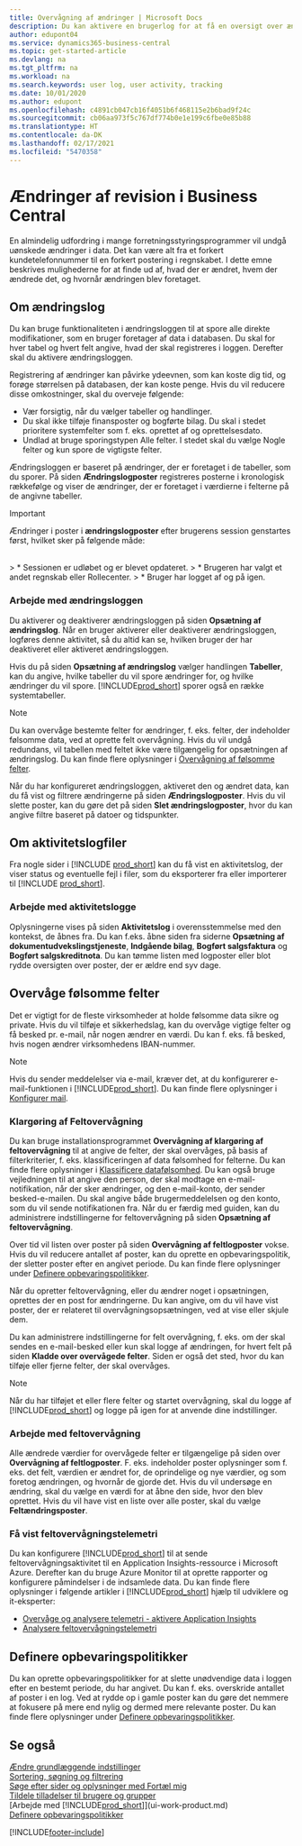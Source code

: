 ```yaml
---
title: Overvågning af ændringer | Microsoft Docs
description: Du kan aktivere en brugerlog for at få en oversigt over ændringer af data i registrerede tabeller. Du kan også spore aktiviteter med bestemte typer aktivitetslogge.
author: edupont04
ms.service: dynamics365-business-central
ms.topic: get-started-article
ms.devlang: na
ms.tgt_pltfrm: na
ms.workload: na
ms.search.keywords: user log, user activity, tracking
ms.date: 10/01/2020
ms.author: edupont
ms.openlocfilehash: c4891cb047cb16f4051b6f468115e2b6bad9f24c
ms.sourcegitcommit: cb06aa973f5c767df774b0e1e199c6fbe0e85b88
ms.translationtype: HT
ms.contentlocale: da-DK
ms.lasthandoff: 02/17/2021
ms.locfileid: "5470358"
---
```

# <a name="auditing-changes-in-business-central"></a>Ændringer af revision i Business Central
En almindelig udfordring i mange forretningsstyringsprogrammer vil undgå uønskede ændringer i data. Det kan være alt fra et forkert kundetelefonnummer til en forkert postering i regnskabet. I dette emne beskrives mulighederne for at finde ud af, hvad der er ændret, hvem der ændrede det, og hvornår ændringen blev foretaget.

## <a name="about-the-change-log"></a>Om ændringslog 
Du kan bruge funktionaliteten i ændringsloggen til at spore alle direkte modifikationer, som en bruger foretager af data i databasen. Du skal for hver tabel og hvert felt angive, hvad der skal registreres i loggen. Derefter skal du aktivere ændringsloggen.  

Registrering af ændringer kan påvirke ydeevnen, som kan koste dig tid, og forøge størrelsen på databasen, der kan koste penge. Hvis du vil reducere disse omkostninger, skal du overveje følgende:
- Vær forsigtig, når du vælger tabeller og handlinger.
- Du skal ikke tilføje finansposter og bogførte bilag. Du skal i stedet prioritere systemfelter som f. eks. oprettet af og oprettelsesdato.
- Undlad at bruge sporingstypen Alle felter. I stedet skal du vælge Nogle felter og kun spore de vigtigste felter.

Ændringsloggen er baseret på ændringer, der er foretaget i de tabeller, som du sporer. På siden **Ændringslogposter** registreres posterne i kronologisk rækkefølge og viser de ændringer, der er foretaget i værdierne i felterne på de angivne tabeller.

> [!Important]
> Ændringer i poster i **ændringslogposter** efter brugerens session genstartes først, hvilket sker på følgende måde:
<br />
> * Sessionen er udløbet og er blevet opdateret.
> * Brugeren har valgt et andet regnskab eller Rollecenter.
> * Bruger har logget af og på igen.

### <a name="working-with-the-change-log"></a>Arbejde med ændringsloggen
Du aktiverer og deaktiverer ændringsloggen på siden **Opsætning af ændringslog**. Når en bruger aktiverer eller deaktiverer ændringsloggen, logføres denne aktivitet, så du altid kan se, hvilken bruger der har deaktiveret eller aktiveret ændringsloggen.

Hvis du på siden **Opsætning af ændringslog** vælger handlingen **Tabeller**, kan du angive, hvilke tabeller du vil spore ændringer for, og hvilke ændringer du vil spore. [!INCLUDE[prod_short](includes/prod_short.md)] sporer også en række systemtabeller.

> [!NOTE]
> Du kan overvåge bestemte felter for ændringer, f. eks. felter, der indeholder følsomme data, ved at oprette felt overvågning. Hvis du vil undgå redundans, vil tabellen med feltet ikke være tilgængelig for opsætningen af ændringslog. Du kan finde flere oplysninger i [Overvågning af følsomme felter](across-log-changes.md#monitoring-sensitive-fields).

Når du har konfigureret ændringsloggen, aktiveret den og ændret data, kan du få vist og filtrere ændringerne på siden **Ændringslogposter**. Hvis du vil slette poster, kan du gøre det på siden **Slet ændringslogposter**, hvor du kan angive filtre baseret på datoer og tidspunkter.  

## <a name="about-activity-logs"></a>Om aktivitetslogfiler
Fra nogle sider i [!INCLUDE [prod_short](includes/prod_short.md)] kan du få vist en aktivitetslog, der viser status og eventuelle fejl i filer, som du eksporterer fra eller importerer til [!INCLUDE [prod_short](includes/prod_short.md)].  

### <a name="working-with-activity-logs"></a>Arbejde med aktivitetslogge
Oplysningerne vises på siden **Aktivitetslog** i overensstemmelse med den kontekst, de åbnes fra. Du kan f.eks. åbne siden fra siderne **Opsætning af dokumentudvekslingstjeneste**, **Indgående bilag**, **Bogført salgsfaktura** og **Bogført salgskreditnota**. Du kan tømme listen med logposter eller blot rydde oversigten over poster, der er ældre end syv dage.  

## <a name="monitoring-sensitive-fields"></a>Overvåge følsomme felter
Det er vigtigt for de fleste virksomheder at holde følsomme data sikre og private. Hvis du vil tilføje et sikkerhedslag, kan du overvåge vigtige felter og få besked pr. e-mail, når nogen ændrer en værdi. Du kan f. eks. få besked, hvis nogen ændrer virksomhedens IBAN-nummer.

> [!NOTE]
> Hvis du sender meddelelser via e-mail, kræver det, at du konfigurerer e-mail-funktionen i [!INCLUDE[prod_short](includes/prod_short.md)]. Du kan finde flere oplysninger i [Konfigurer mail](admin-how-setup-email.md).

### <a name="setting-up-field-monitoring"></a>Klargøring af Feltovervågning
Du kan bruge installationsprogrammet **Overvågning af klargøring af feltovervågning** til at angive de felter, der skal overvåges, på basis af filterkriterier, f. eks. klassificeringen af data følsomhed for felterne. Du kan finde flere oplysninger i [Klassificere datafølsomhed](admin-classifying-data-sensitivity.md). Du kan også bruge vejledningen til at angive den person, der skal modtage en e-mail-notifikation, når der sker ændringer, og den e-mail-konto, der sender besked-e-mailen. Du skal angive både brugermeddelelsen og den konto, som du vil sende notifikationen fra. Når du er færdig med guiden, kan du administrere indstillingerne for feltovervågning på siden **Opsætning af feltovervågning**. 

Over tid vil listen over poster på siden **Overvågning af feltlogposter** vokse. Hvis du vil reducere antallet af poster, kan du oprette en opbevaringspolitik, der sletter poster efter en angivet periode. Du kan finde flere oplysninger under [Definere opbevaringspolitikker](admin-data-retention-policies.md).

Når du opretter feltovervågning, eller du ændrer noget i opsætningen, oprettes der en post for ændringerne. Du kan angive, om du vil have vist poster, der er relateret til overvågningsopsætningen, ved at vise eller skjule dem. 

Du kan administrere indstillingerne for felt overvågning, f. eks. om der skal sendes en e-mail-besked eller kun skal logge af ændringen, for hvert felt på siden **Kladde over overvågede felter**. Siden er også det sted, hvor du kan tilføje eller fjerne felter, der skal overvåges.

> [!NOTE]
> Når du har tilføjet et eller flere felter og startet overvågning, skal du logge af [!INCLUDE[prod_short](includes/prod_short.md)] og logge på igen for at anvende dine indstillinger.

### <a name="working-with-field-monitoring"></a>Arbejde med feltovervågning

Alle ændrede værdier for overvågede felter er tilgængelige på siden over **Overvågning af feltlogposter**. F. eks. indeholder poster oplysninger som f. eks. det felt, værdien er ændret for, de oprindelige og nye værdier, og som foretog ændringen, og hvornår de gjorde det. Hvis du vil undersøge en ændring, skal du vælge en værdi for at åbne den side, hvor den blev oprettet. Hvis du vil have vist en liste over alle poster, skal du vælge **Feltændringsposter**.

### <a name="viewing-field-monitoring-telemetry"></a>Få vist feltovervågningstelemetri 

Du kan konfigurere [!INCLUDE[prod_short](includes/prod_short.md)] til at sende feltovervågningsaktivitet til en Application Insights-ressource i Microsoft Azure. Derefter kan du bruge Azure Monitor til at oprette rapporter og konfigurere påmindelser i de indsamlede data. Du kan finde flere oplysninger i følgende artikler i [!INCLUDE[prod_short](includes/prod_short.md)] hjælp til udviklere og it-eksperter:

- [Overvåge og analysere telemetri - aktivere Application Insights](/dynamics365/business-central/dev-itpro/administration/telemetry-overview#enable)
- [Analysere feltovervågningstelemetri](/dynamics365/business-central/dev-itpro/administration/telemetry-field-monitoring-trace)

## <a name="defining-retention-policies"></a>Definere opbevaringspolitikker

Du kan oprette opbevaringspolitikker for at slette unødvendige data i loggen efter en bestemt periode, du har angivet. Du kan f. eks. overskride antallet af poster i en log. Ved at rydde op i gamle poster kan du gøre det nemmere at fokusere på mere end nylig og dermed mere relevante poster. Du kan finde flere oplysninger under [Definere opbevaringspolitikker](admin-data-retention-policies.md).

## <a name="see-also"></a>Se også
[Ændre grundlæggende indstillinger](ui-change-basic-settings.md)  
[Sortering, søgning og filtrering](ui-enter-criteria-filters.md)  
[Søge efter sider og oplysninger med Fortæl mig](ui-search.md)  
[Tildele tilladelser til brugere og grupper](ui-define-granular-permissions.md)    
[Arbejde med [!INCLUDE[prod_short](includes/prod_short.md)]](ui-work-product.md)  
[Definere opbevaringspolitikker](admin-data-retention-policies.md)  

[!INCLUDE[footer-include](includes/footer-banner.md)]
